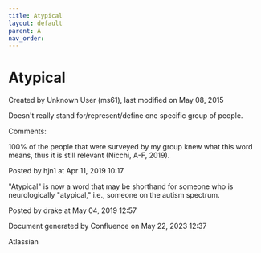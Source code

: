 ```yaml
---
title: Atypical
layout: default
parent: A
nav_order:
---
```


# Atypical

Created by  Unknown User (ms61), last modified on May 08, 2015

Doesn't really stand for/represent/define one specific group of people.

Comments:

100% of the people that were surveyed by my group knew what this word means, thus it is still relevant (Nicchi, A-F, 2019). 

Posted by hjn1 at Apr 11, 2019 10:17

&quot;Atypical&quot; is now a word that may be shorthand for someone who is neurologically &quot;atypical,&quot; i.e., someone on the autism spectrum. 

Posted by drake at May 04, 2019 12:57

Document generated by Confluence on May 22, 2023 12:37

Atlassian
